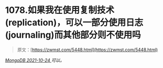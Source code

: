 <!--yml
category: 未分类
date: 0001-01-01 00:00:00
-->

# 1078.如果我在使用复制技术(replication)，可以一部分使用日志(journaling)而其他部分则不使用吗

> 原文：[https://zwmst.com/5448.html](https://zwmst.com/5448.html)

   [ *MongoDB* ](https://zwmst.com/mongodb)*[ <time datetime="2021-10-25T00:59:42+08:00"> 2021-10-24 </time> ](https://zwmst.com/5448.html)  可以。*